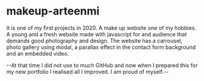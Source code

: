 # makeup-arteenmi

It is one of my first projects in 2020.
A make up website one of my hobbies.
A young and a fresh website made with javascript for and audience that demands good photography and design.
The website has a carrousel, photo gallery using modal, a parallax effect in the contact form background and an embedded video.

--At that time I did not use to much GitHub and now when I prepared this for my new portfolio I realised all I improved. I am proud of myself.-- 

